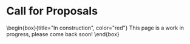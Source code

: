 # Call for Proposals

\begin{box}{title="In construction", color="red"}
  This page is a work in progress, please come back soon!
\end{box}
